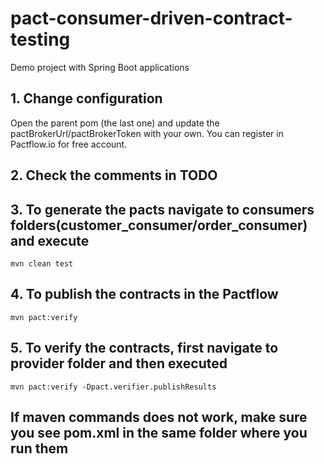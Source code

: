 # pact-consumer-driven-contract-testing
Demo project with Spring Boot applications

## 1. Change configuration 
Open the parent pom (the last one) and update the pactBrokerUrl/pactBrokerToken with your own. 
You can register in Pactflow.io for free account.

## 2. Check the comments in TODO

## 3. To generate the pacts navigate to consumers folders(customer_consumer/order_consumer) and execute
``` shell
mvn clean test
```
## 4. To publish the contracts in the Pactflow
``` shell
mvn pact:verify
```

## 5. To verify the contracts, first navigate to provider folder and then executed
``` shell
mvn pact:verify -Dpact.verifier.publishResults
```
## If maven commands does not work, make sure you see pom.xml in the same folder where you run them
